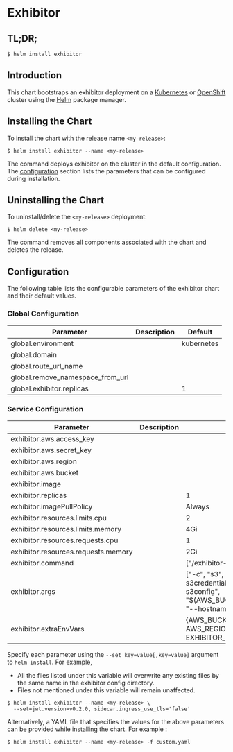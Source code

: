 # Exhibitor

## TL;DR;

```console
$ helm install exhibitor
```

## Introduction

This chart bootstraps an exhibitor deployment on a [Kubernetes](http://kubernetes.io) or [OpenShift](https://www.openshift.com/) cluster using the [Helm](https://helm.sh) package manager.

## Installing the Chart

To install the chart with the release name `<my-release>`:

```console
$ helm install exhibitor --name <my-release>
```

The command deploys exhibitor on the cluster in the default configuration. The [configuration](#configuration) section lists the parameters that can be configured during installation.

## Uninstalling the Chart

To uninstall/delete the `<my-release>` deployment:

```console
$ helm delete <my-release>
```

The command removes all components associated with the chart and deletes the release.

## Configuration

The following table lists the configurable parameters of the exhibitor chart and their default values.

### Global Configuration

| Parameter                        | Description | Default    |
| -------------------------------- | ----------- | ---------- |
| global.environment               |             | kubernetes |
| global.domain                    |             |            |
| global.route_url_name            |             |            |
| global.remove_namespace_from_url |             |            |
| global.exhibitor.replicas        |             | 1          |

### Service Configuration

| Parameter                           | Description | Default                                                                                                                                                                                       |
| ----------------------------------- | ----------- | --------------------------------------------------------------------------------------------------------------------------------------------------------------------------------------------- |
| exhibitor.aws.access_key            |             |                                                                                                                                                                                               |
| exhibitor.aws.secret_key            |             |                                                                                                                                                                                               |
| exhibitor.aws.region                |             |                                                                                                                                                                                               |
| exhibitor.aws.bucket                |             |                                                                                                                                                                                               |
| exhibitor.image                     |             |                                                                                                                                                                                               |
| exhibitor.replicas                  |             | 1                                                                                                                                                                                             |
| exhibitor.imagePullPolicy           |             | Always                                                                                                                                                                                        |
| exhibitor.resources.limits.cpu      |             | 2                                                                                                                                                                                             |
| exhibitor.resources.limits.memory   |             | 4Gi                                                                                                                                                                                           |
| exhibitor.resources.requests.cpu    |             | 1                                                                                                                                                                                             |
| exhibitor.resources.requests.memory |             | 2Gi                                                                                                                                                                                           |
| exhibitor.command                   |             | ["/exhibitor-wrapper"]                                                                                                                                                                        |
| exhibitor.args                      |             | ["-c", "s3", "--s3region", "$(AWS_REGION)", "--s3credentials", "/etc/exhibitor/credentials", "--s3config", "$(AWS_BUCKET):$(EXHIBITOR_FOLDER)/greymatter", "--hostname", "$(POD_IP_ADDRESS)"] |
| exhibitor.extraEnvVars              |             | {AWS_BUCKET: "{{ $.Values.exhibitor.aws.bucket }}", AWS_REGION: "{{ $.Values.exhibitor.aws.region }}", EXHIBITOR_FOLDER: "sub-exhibitor"                                                      |

Specify each parameter using the `--set key=value[,key=value]` argument to `helm install`. For example,

- All the files listed under this variable will overwrite any existing files by the same name in the exhibitor config directory.
- Files not mentioned under this variable will remain unaffected.

```console
$ helm install exhibitor --name <my-release> \
  --set=jwt.version=v0.2.0, sidecar.ingress_use_tls='false'
```

Alternatively, a YAML file that specifies the values for the above parameters can be provided while installing the chart. For example :

```console
$ helm install exhibitor --name <my-release> -f custom.yaml
```
